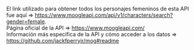 El link utilizado para obtener todos los personajes femeninos de esta API fue aquí => https://www.moogleapi.com/api/v1/characters/search?gender=female.
<br>Página oficial de la API => https://www.moogleapi.com/<br>
Información más específica de la API y cómo acceder a los datos => https://github.com/jackfperryjr/mog#readme
